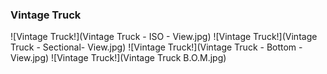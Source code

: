 ### Vintage Truck
![Vintage Truck!](Vintage Truck - ISO - View.jpg)
![Vintage Truck!](Vintage Truck - Sectional- View.jpg)
![Vintage Truck!](Vintage Truck - Bottom - View.jpg)
![Vintage Truck!](Vintage Truck B.O.M.jpg)


